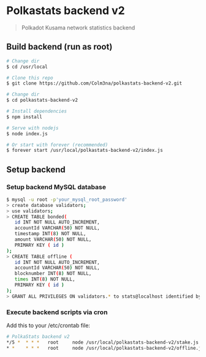 # Polkastats backend v2

> Polkadot Kusama network statistics backend

## Build backend (run as root)

``` bash
# Change dir
$ cd /usr/local

# Clone this repo
$ git clone https://github.com/Colm3na/polkastats-backend-v2.git

# Change dir
$ cd polkastats-backend-v2

# Install dependencies
$ npm install

# Serve with nodejs
$ node index.js

# Or start with forever (recommended)
$ forever start /usr/local/polkastats-backend-v2/index.js
```

## Setup backend

### Setup backend MySQL database

``` bash
$ mysql -u root -p'your_mysql_root_password'
> create database validators;
> use validators;
> CREATE TABLE bonded(  
   id INT NOT NULL AUTO_INCREMENT,
   accountId VARCHAR(50) NOT NULL,
   timestamp INT(8) NOT NULL,  
   amount VARCHAR(50) NOT NULL,
   PRIMARY KEY ( id )  
);
> CREATE TABLE offline (  
   id INT NOT NULL AUTO_INCREMENT,
   accountId VARCHAR(50) NOT NULL,
   blocknumber INT(8) NOT NULL,  
   times INT(8) NOT NULL,
   PRIMARY KEY ( id )  
);
> GRANT ALL PRIVILEGES ON validators.* to stats@localhost identified by 'stats';
```

### Execute backend scripts via cron

Add this to your /etc/crontab file:

``` bash
# PolkaStats backend v2
*/5 *  * * *   root     node /usr/local/polkastats-backend-v2/stake.js
* *    * * *   root     node /usr/local/polkastats-backend-v2/offline.js
```


